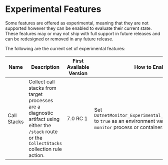 # Experimental Features

Some features are offered as experimental, meaning that they are not supported however they can be enabled to evaluate their current state. These features may or may not ship with full support in future releases and can be redesigned or removed in any future release.

The following are the current set of experimental features:

| Name | Description | First Available Version | How to Enable |
|---|---|---|---|
| Call Stacks | Collect call stacks from target processes are a diagnostic artifact using either the `/stack` route or the `CollectStacks` collection rule action. | 7.0 RC 1 | Set `DotnetMonitor_Experimental_Feature_CallStacks` to `true` as an environment variable on the `dotnet monitor` process or container. |

